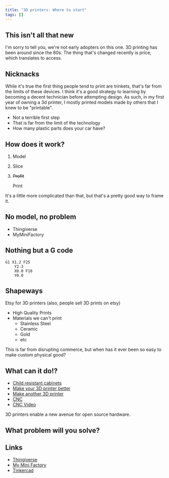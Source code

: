 ```yaml
---
title: "3D printers: Where to start"
tags: []
---
```


## This isn't all that new

I'm sorry to tell you, we're not early adopters on this one. 3D printing has been around since the 80s. The thing that's changed recently is price, which translates to access.

## Nicknacks

While it's true the first thing people tend to print are trinkets, that's far from the limits of these devices. I think it's a good strategy to learning by becoming a decent technician before attempting design. As such, in my first year of owning a 3d printer, I mostly printed models made by others that I knew to be "printable".

- Not a terrible first step
- That is far from the limit of the technology
- How many plastic parts does your car have?

## How does it work?

1. Model
2. Slice
3. ~~Profit~~

   Print

It's a little more complicated than that, but that's a pretty good way to frame it.

## No model, no problem

- Thingiverse
- MyMiniFactory

## Nothing but a G code

```
G1 X1.2 F25
    Y2.3
    X0.0 F10
    Y0.0
```

## Shapeways

Etsy for 3D printers (also, people sell 3D prints on etsy)

- High Quality Prints
- Materials we can't print
  - Stainless Steel
  - Ceramic
  - Gold
  - etc

This is far from disrupting commerce, but when has it ever been so easy to make custom physical good?

## What can it do!?

- [Child resistant cabinets](https://www.thingiverse.com/thing:28037)
- [Make your 3D printer better](https://www.thingiverse.com/thing:410721)
- [Make another 3D printer](http://reprap.org/)
- [CNC](https://www.thingiverse.com/thing:989593)
- [CNC Video](https://photos.google.com/search/cnc/photo/AF1QipPDBj32hiPMXwIb1YwX9BX6cnF0A4eIIG3SDCv6)

3D printers enable a new avenue for open source hardware.

## What problem will you solve?

## Links

- [Thingiverse](https://www.thingiverse.com/)
- [My Mini Factory](https://www.myminifactory.com/)
- [Tinkercad](https://www.tinkercad.com/)
